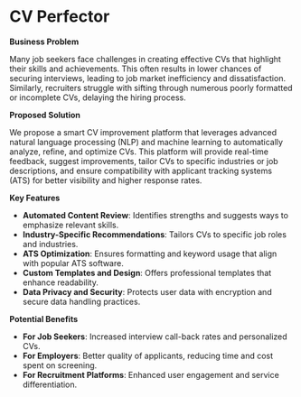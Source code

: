 # CV Perfector

**Business Problem**

Many job seekers face challenges in creating effective CVs that highlight their skills and achievements. This often results in lower chances of securing interviews, leading to job market inefficiency and dissatisfaction. Similarly, recruiters struggle with sifting through numerous poorly formatted or incomplete CVs, delaying the hiring process.

**Proposed Solution**

We propose a smart CV improvement platform that leverages advanced natural language processing (NLP) and machine learning to automatically analyze, refine, and optimize CVs. This platform will provide real-time feedback, suggest improvements, tailor CVs to specific industries or job descriptions, and ensure compatibility with applicant tracking systems (ATS) for better visibility and higher response rates.

**Key Features**

* **Automated Content Review**: Identifies strengths and suggests ways to emphasize relevant skills.
* **Industry-Specific Recommendations**: Tailors CVs to specific job roles and industries.
* **ATS Optimization**: Ensures formatting and keyword usage that align with popular ATS software.
* **Custom Templates and Design**: Offers professional templates that enhance readability.
* **Data Privacy and Security**: Protects user data with encryption and secure data handling practices.

**Potential Benefits**

* **For Job Seekers**: Increased interview call-back rates and personalized CVs.
* **For Employers**: Better quality of applicants, reducing time and cost spent on screening.
* **For Recruitment Platforms**: Enhanced user engagement and service differentiation.


